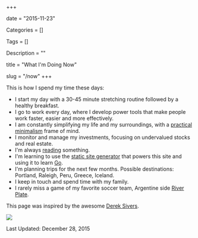 +++

date = "2015-11-23"

Categories = []

Tags = []

Description = ""

title = "What I'm Doing Now"

slug = "/now"
+++


This is how I spend my time these days:

* I start my day with a 30-45 minute stretching routine followed by a healthy breakfast.
* I go to work every day, where I develop power tools that make people work faster, easier and more effectively.
* I am constantly simplifying my life and my surroundings, with a [practical minimalism](http://www.mariosanchez.org/mini) frame of mind.
* I monitor and manage my investments, focusing on undervalued stocks and real estate.
* I'm always [reading](/book/) something.
* I'm learning to use the [static site generator](http://gohugo.io) that powers this site and using it to learn [Go](http://golang.org). 
* I'm planning trips for the next few months. Possible destinations: Portland, Raleigh, Peru, Greece, Iceland.
* I keep in touch and spend time with my family.
* I rarely miss a game of my favorite soccer team, Argentine side [River Plate](http://farm5.staticflickr.com/4055/4448440498_5d731b2102_z.jpg).

This page was inspired by the awesome [Derek Sivers](http://www.sivers.org/nowff).
<p>

<img src="/images/now.jpg" class="roundcorners">

</p>

Last Updated: December 28, 2015

